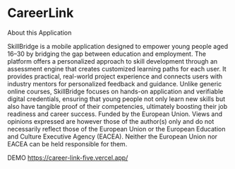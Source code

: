 # CareerLink

About this Application

SkillBridge is a mobile application designed to empower young people aged 16–30 by bridging the gap between education and employment. The platform offers a personalized approach to skill development through an assessment engine that creates customized learning paths for each user. It provides practical, real-world project experience and connects users with industry mentors for personalized feedback and guidance. Unlike generic online courses, SkillBridge focuses on hands-on application and verifiable digital credentials, ensuring that young people not only learn new skills but also have tangible proof of their competencies, ultimately boosting their job readiness and career success.
Funded by the European Union. Views and opinions expressed are however those of the author(s) only and do not necessarily reflect those of the European Union or the European Education and Culture Executive Agency (EACEA). Neither the European Union nor EACEA can be held responsible for them.

DEMO
https://career-link-five.vercel.app/
